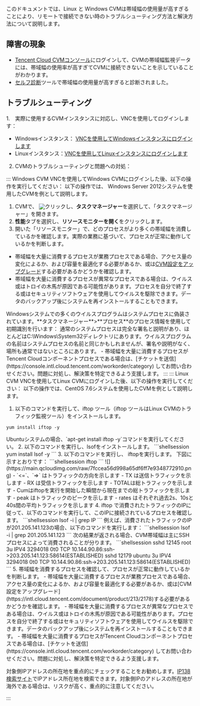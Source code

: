 このドキュメントでは、Linux と Windows CVMは帯域幅の使用量が高すぎることにより、リモートで接続できない時のトラブルシューティング方法と解決方法について説明します。

## 障害の現象
-  [Tencent Cloud CVMコンソール](https://console.cloud.tencent.com/cvm/index)にログインして、CVMの帯域幅監視データには、帯域幅の使用率が高すぎてCVMに接続できないことを示していることがわかります。 
- [セルフ診断](https://console.cloud.tencent.com/workorder/check)ツールで帯域幅の使用量が高すぎると診断されました。 

## トラブルシューティング

1.　実際に使用するCVMインスタンスに対応し、VNCを使用してログインします：
 - Windowsインスタンス： [VNCを使用してWindowsインスタンスにログインします](https://intl.cloud.tencent.com/document/product/213/32496)
 - Linuxインスタンス：[VNCを使用してLinuxインスタンスにログインします](https://intl.cloud.tencent.com/document/product/213/32494)
2. CVMのトラブルシューティングと問題への対処：
<dx-tabs>
:::  Windows CVM
VNCを使用してWindows CVMにログインした後、以下の操作を実行してください：
<dx-alert infotype="explain" title="">
以下の操作では、 Windows Server 2012システムを使用したCVMを例として説明します。
</dx-alert>

1. CVMで、 <img src="https://main.qcloudimg.com/raw/87d894e564b7e837d9f478298cf2e292.png" style="margin:-3px 0px;"></img>クリックし、**タスクマネージャー**を選択して、「タスクマネージャー」を開きます。
4. **性能**タブを選択し、**リソースモニターを開く**をクリックします。
5. 開いた「リソースモニター」で、どのプロセスがより多くの帯域幅を消費しているかを確認します。実際の業務に基づいて、プロセスが正常に動作しているかを判断します。
 - 帯域幅を大量に消費するプロセスが業務プロセスである場合、アクセス量の変化によるか、および容量を最適化する必要があるか、或は[CVM設定をアップグレード](https://intl.cloud.tencent.com/document/product/213/2178)する必要があるかどうかを確認します。
 - 帯域幅を大量に消費するプロセスが異常なプロセスである場合は、ウイルス或はトロイの木馬が原因である可能性があります。プロセスを自分で終了する或はセキュリティソフトウェアを使用してウイルスを駆除できます。データのバックアップ後にシステムを再インストールすることもできます。
<dx-alert infotype="notice" title="">
Windowsシステムでの多くのウイルスプログラムはシステムプロセスに偽装されています。**タスクマネージャー**>**プロセス**のプロセス情報を使用して初期識別を行います：
通常のシステムプロセスは完全な署名と説明があり、ほとんどはC:\Windows\System32ディレクトリにあります。ウイルスプログラムの名前はシステムプロセスの名前と同じかもしれませんが、署名や説明がなく、場所も通常ではないところにあります。
</dx-alert>
 - 帯域幅を大量に消費するプロセスがTencent Cloudコンポーネントプロセスである場合は、[チケットを送信](https://console.intl.cloud.tencent.com/workorder/category) してお問い合わせください。問題に対処し、解決策を特定できるよう支援します。
:::
:::  Linux CVM
VNCを使用してLinux CVMにログインした後、以下の操作を実行してください：
<dx-alert infotype="explain" title="">
以下の操作では、CentOS 7.6システムを使用したCVMを例として説明します。
</dx-alert>


1. 以下のコマンドを実行して、iftop ツール（iftop ツールはLinux CVMのトラフィック監視ツール）をインストールします。
```shellsession
yum install iftop -y
```
<dx-alert infotype="explain" title="">
Ubuntuシステムの場合、`apt-get install iftop -y`コマンドを実行してください。
</dx-alert>
2. 以下のコマンドを実行し、lsofをインストールします。
```shellsession
yum install lsof -y
```
3. 以下のコマンドを実行し、 iftopを実行します。 下図に示すとおりです：
```shellsession
iftop
```
![](https://main.qcloudimg.com/raw/7fccea56d998a65df6ff7e9348772910.png)
 - `<=`、`=>` はトラフィックの方向を示します
 - TX は送信トラフィックを示します
 - RX は受信トラフィックを示します
 - TOTALは総トラフィックを示します
 - Cumはiftopを実行を開始した瞬間から現在までの総トラフィックを示します
 - peak はトラフィックのピークを示します
 - rates はそれぞれ過去2s、10sと40s間の平均トラフィックを示します
4.  iftop で消費されたトラフィックのIPに従って、以下のコマンドを実行して、このIPに接続されているプロセスを確認します。
```shellsession
lsof -i | grep IP
```
例えば、消費されたトラフィックのIPが201.205.141.123の場合、以下のコマンドを実行します：
```shellsession
lsof -i | grep 201.205.141.123
```
次の結果が返される場合、CVM帯域幅は主にSSHプロセスによって消費されることが分ります。
```shellsession
sshd       12145    root    3u  IPV4  3294018       0t0   TCP 10.144.90.86:ssh->203.205.141.123:58614(ESTABLISHED)
sshd       12179  ubuntu    3u  IPV4  3294018       0t0   TCP 10.144.90.86:ssh->203.205.141.123:58614(ESTABLISHED)
```
5. 帯域幅を消費するプロセスを確認して、プロセスが正常に動作しているかを判断します。
 - 帯域幅を大量に消費するプロセスが業務プロセスである場合、アクセス量の変化によるか、および容量を最適化する必要があるか、或は[CVM設定をアップグレード](https://intl.cloud.tencent.com/document/product/213/2178)する必要があるかどうかを確認します。
 - 帯域幅を大量に消費するプロセスが異常なプロセスである場合は、ウイルス或はトロイの木馬が原因である可能性があります。プロセスを自分で終了する或はセキュリティソフトウェアを使用してウイルスを駆除できます。データのバックアップ後にシステムを再インストールすることもできます。
 - 帯域幅を大量に消費するプロセスがTencent Cloudコンポーネントプロセスである場合は、[チケットを送信](https://console.intl.cloud.tencent.com/workorder/category) してお問い合わせください。問題に対処し、解決策を特定できるよう支援します。


対象側IPアドレスの所在地を重点的にチェックすることをお勧めします。[IP138検索サイト](http://www.ip138.com/)でIPアドレス所在地を検索できます。対象側IPのアドレスの所在地が海外である場合は、リスクが高く、重点的に注意してください。

:::
</dx-tabs>





